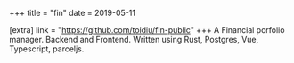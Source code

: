 +++
title = "fin"
date = 2019-05-11

[extra]
link = "https://github.com/toidiu/fin-public"
+++
A Financial porfolio manager. Backend and Frontend. Written using Rust, Postgres, Vue, Typescript, parceljs.
